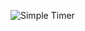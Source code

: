 ![Simple Timer](http://f.cl.ly/items/3U0e2g1m2K401E3N1F2J/Screen%20Shot%202012-03-29%20at%201.45.39%20AM.png)
